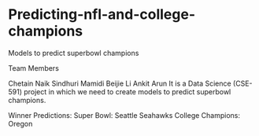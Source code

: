 # Predicting-nfl-and-college-champions
Models to predict superbowl champions

Team Members

Chetain Naik
Sindhuri Mamidi
Beijie Li
Ankit Arun
It is a Data Science (CSE- 591) project in which we need to create models to predict superbowl champions.

Winner Predictions:
Super Bowl: Seattle Seahawks
College Champions: Oregon
